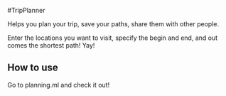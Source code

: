 #TripPlanner

Helps you plan your trip, save your paths, share them with other people.

Enter the locations you want to visit, specify the begin and end, and out comes the shortest path! 
Yay!

## How to use

Go to planning.ml and check it out!
